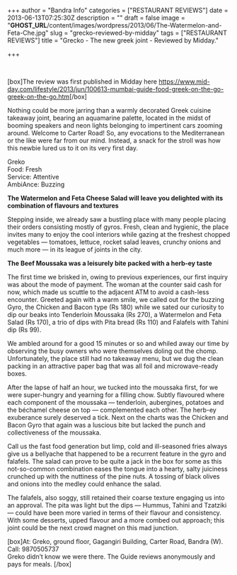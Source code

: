 +++
author = "Bandra Info"
categories = ["RESTAURANT REVIEWS"]
date = 2013-06-13T07:25:30Z
description = ""
draft = false
image = "__GHOST_URL__/content/images/wordpress/2013/06/The-Watermelon-and-Feta-Che.jpg"
slug = "grecko-reviewed-by-midday"
tags = ["RESTAURANT REVIEWS"]
title = "Grecko - The new greek joint - Reviewed by Midday."

+++


<p>&nbsp;</p>
<div id="ar_fulltext">
<p>[box]The review was first published in Midday here <a href="https://www.mid-day.com/lifestyle/2013/jun/100613-mumbai-guide-food-greek-on-the-go-greek-on-the-go.htm">https://www.mid-day.com/lifestyle/2013/jun/100613-mumbai-guide-food-greek-on-the-go-greek-on-the-go.htm</a>[/box]</p>
<p>Nothing could be more jarring than a warmly decorated Greek cuisine takeaway joint, bearing an aquamarine palette, located in the midst of booming speakers and neon lights belonging to impertinent cars zooming around. Welcome to Carter Road! So, any evocations to the Mediterranean or the like were far from our mind. Instead, a snack for the stroll was how this newbie lured us to it on its very first day.</p>
<p>Greko<br />
Food: Fresh<br />
Service: Attentive<br />
AmbiAnce: Buzzing</p>
<p><img title="" alt="" src="https://i2.wp.com/images.mid-day.com/2013/jun/The-Watermelon-and-Feta-Che.jpg?w=850&#038;ssl=1" data-recalc-dims="1" /><br />
<strong>The Watermelon and Feta Cheese Salad will leave you delighted with its combination of flavours and textures</strong></p>
<p>Stepping inside, we already saw a bustling place with many people placing their orders consisting mostly of gyros. Fresh, clean and hygienic, the place invites many to enjoy the cool interiors while gazing at the freshest chopped vegetables &#8212; tomatoes, lettuce, rocket salad leaves, crunchy onions and much more &#8212; in its league of joints in the city.</p>
<p><img title="" alt="" src="https://i1.wp.com/images.mid-day.com/2013/jun/Beef-Moussaka.jpg?w=850&#038;ssl=1" data-recalc-dims="1" /><br />
<strong>The Beef Moussaka was a leisurely bite packed with a herb-ey taste</strong></p>
<p>The first time we brisked in, owing to previous experiences, our first inquiry was about the mode of payment. The woman at the counter said cash for now, which made us scuttle to the adjacent ATM to avoid a cash-less encounter. Greeted again with a warm smile, we called out for the buzzing Gyro, the Chicken and Bacon type (Rs 180) while we sated our curiosity to dip our beaks into Tenderloin Moussaka (Rs 270), a Watermelon and Feta Salad (Rs 170), a trio of dips with Pita bread (Rs 110) and Falafels with Tahini dip (Rs 99).</p>
<p>We ambled around for a good 15 minutes or so and whiled away our time by observing the busy owners who were themselves doling out the chomp. Unfortunately, the place still had no takeaway menu, but we dug the clean packing in an attractive paper bag that was all foil and microwave-ready boxes.</p>
<p>After the lapse of half an hour, we tucked into the moussaka first, for we were super-hungry and yearning for a filling chow. Subtly flavoured where each component of the moussaka &#8212; tenderloin, aubergines, potatoes and the béchamel cheese on top &#8212; complemented each other. The herb-ey exuberance surely deserved a tick. Next on the charts was the Chicken and Bacon Gyro that again was a luscious bite but lacked the punch and collectiveness of the moussaka.</p>
<p>Call us the fast food generation but limp, cold and ill-seasoned fries always give us a bellyache that happened to be a recurrent feature in the gyro and falafels. The salad can prove to be quite a jack in the box for some as this not-so-common combination eases the tongue into a hearty, salty juiciness crunched up with the nuttiness of the pine nuts. A tossing of black olives and onions into the medley could enhance the salad.</p>
<p>The falafels, also soggy, still retained their coarse texture engaging us into an approval. The pita was light but the dips &#8212; Hummus, Tahini and Tzatziki &#8212; could have been more varied in terms of their flavour and consistency. With some desserts, upped flavour and a more combed out approach; this joint could be the next crowd magnet on this mad junction.</p>
<p>[box]At: Greko, ground floor, Gagangiri Building, Carter Road, Bandra (W).<br />
Call: 9870505737<br />
Greko didn&#8217;t know we were there. The Guide reviews anonymously and pays for meals. [/box]</p>
</div>



